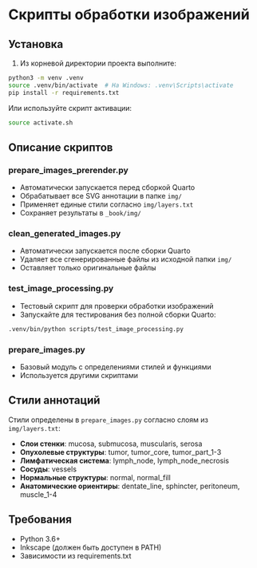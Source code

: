 # Скрипты обработки изображений

## Установка

1. Из корневой директории проекта выполните:
```bash
python3 -m venv .venv
source .venv/bin/activate  # На Windows: .venv\Scripts\activate
pip install -r requirements.txt
```

Или используйте скрипт активации:
```bash
source activate.sh
```

## Описание скриптов

### prepare_images_prerender.py
- Автоматически запускается перед сборкой Quarto
- Обрабатывает все SVG аннотации в папке `img/`
- Применяет единые стили согласно `img/layers.txt`
- Сохраняет результаты в `_book/img/`

### clean_generated_images.py
- Автоматически запускается после сборки Quarto
- Удаляет все сгенерированные файлы из исходной папки `img/`
- Оставляет только оригинальные файлы

### test_image_processing.py
- Тестовый скрипт для проверки обработки изображений
- Запускайте для тестирования без полной сборки Quarto:
```bash
.venv/bin/python scripts/test_image_processing.py
```

### prepare_images.py
- Базовый модуль с определениями стилей и функциями
- Используется другими скриптами

## Стили аннотаций

Стили определены в `prepare_images.py` согласно слоям из `img/layers.txt`:

- **Слои стенки**: mucosa, submucosa, muscularis, serosa
- **Опухолевые структуры**: tumor, tumor_core, tumor_part_1-3
- **Лимфатическая система**: lymph_node, lymph_node_necrosis
- **Сосуды**: vessels
- **Нормальные структуры**: normal, normal_fill
- **Анатомические ориентиры**: dentate_line, sphincter, peritoneum, muscle_1-4

## Требования

- Python 3.6+
- Inkscape (должен быть доступен в PATH)
- Зависимости из requirements.txt